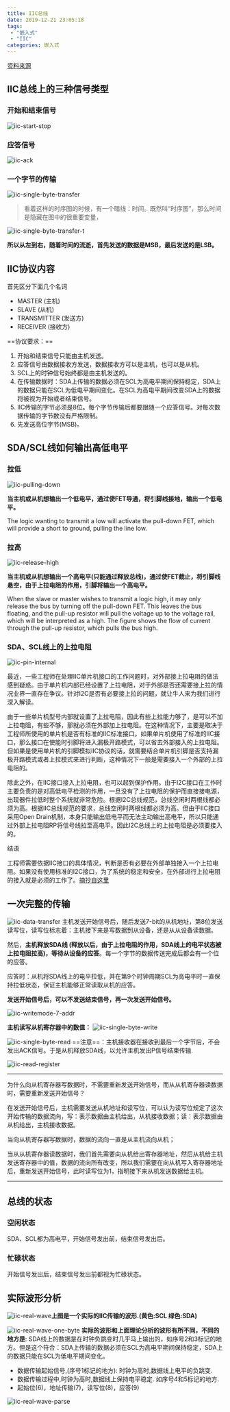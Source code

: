 ```yaml
---
title: IIC总线
date: 2019-12-21 23:05:18
tags:
 - "嵌入式"
 - "IIC"
categories: 嵌入式
---
```



[资料来源](http://www.ti.com/lit/an/slva704/slva704.pdf)

## IIC总线上的三种信号类型

### 开始和结束信号

![iic-start-stop](https://raw.githubusercontent.com/zhangyaaoo/ImageBed/master/iic/iic-start-stop.png)

### 应答信号

![iic-ack](https://raw.githubusercontent.com/zhangyaaoo/ImageBed/master/iic/iic-ack.png)



### 一个字节的传输

![iic-single-byte-transfer](https://raw.githubusercontent.com/zhangyaaoo/ImageBed/master/iic/iic-single-byte-transfer.jpg)





> 看着这样的时序图的时候，有一个暗线：时间。既然叫“时序图”，那么时间是隐藏在图中的很重要变量，



![iic-single-byte-transfer-t](https://raw.githubusercontent.com/zhangyaaoo/ImageBed/master/iic/iic-single-byte-transfer-t.png)



**所以从左到右，随着时间的流逝，首先发送的数据是MSB，最后发送的是LSB。**





## IIC协议内容

首先区分下面几个名词

- MASTER (主机)
- SLAVE (从机)
- TRANSMITTER (发送方)
- RECEIVER (接收方)

==协议要求：==

1. 开始和结束信号只能由主机发送。
2. 应答信号由数据接收方发送，数据接收方可以是主机，也可以是从机。
3. SCL上的时钟信号始终都是由主机发送的。
4. 在传输数据时：SDA上传输的数据必须在SCL为高电平期间保持稳定，SDA上的数据只能在SCL为低电平期间变化。在SCL为高电平期间改变SDA上的数据将被视为开始或者结束信号。
5. IIC传输的字节必须是8位。每个字节传输后都要跟随一个应答信号。对每次数据传输的字节数没有严格限制。
6. 先发送高位字节(MSB)。



## SDA/SCL线如何输出高低电平

### 拉低

![iic-pulling-down](https://raw.githubusercontent.com/zhangyaaoo/ImageBed/master/iic/iic-pulling-down.jpg)



**当主机或从机想输出一个低电平，通过使FET导通，将引脚线接地，输出一个低电平。**

The logic wanting to transmit a low will activate the pull-down FET, which will provide a short to ground, pulling the line low.



### 拉高

![iic-release-high](https://raw.githubusercontent.com/zhangyaaoo/ImageBed/master/iic/iic-release-high.jpg)

**当主机或从机想输出一个高电平(只能通过释放总线)，通过使FET截止，将引脚线悬空，由于上拉电阻的作用，引脚将输出一个高电平。**

When the slave or master wishes to transmit a logic high, it may only release the bus by turning off the pull-down FET. This leaves the bus floating, and the pull-up resistor will pull the voltage up to the voltage rail, which will be interpreted as a high. The figure shows the flow of current through the pull-up resistor, which pulls the bus high.


### SDA、SCL线上的上拉电阻
![iic-pin-internal](https://raw.githubusercontent.com/zhangyaaoo/ImageBed/master/iic/iic-pin-internal.jpg)


最近，一些工程师在处理IIC单片机接口的工作问题时，对外部接上拉电阻的做法感到疑惑。由于单片机内部已经设置了上拉电阻，对于外部是否还需要接上拉的情况业界一直存在争议。针对I2C是否有必要接上拉的问题，就让牛人来为我们进行深入解读。

由于一些单片机型号内部就设置了上拉电阻，因此有些上拉能力够了，是可以不加上拉电阻，有些不够，那就必须在外部加上拉电阻。在这种情况下，主要是取决于工程师所使用的单片机是否有标准的IIC标准接口。如果单片机使用了标准的IIC接口，那么接口在使能时引脚将进入漏极开路模式，可以省去外部接入的上拉电阻。但如果是使用单片机的引脚模拟IIC协议的话，就需要结合单片机引脚是否支持漏极开路模式或者上拉模式来进行判断，这种情况下一般是需要接入一个外部的上拉电阻的。

除此之外，在IIC接口接入上拉电阻，也可以起到保护作用。由于I2C接口在工作时主要负责的是对高低电平检测的作用，一旦没有了上拉电阻的保护而直接接电源，出现器件拉低时整个系统就非常危险。根据I2C总线规范，总线空闲时两根线都必须为高。根据IIC总线规范的要求，总线空闲时两根线都必须为高。但由于IIC接口采用Open Drain机制，本身只能输出低电平而无法主动输出高电平，所以只能通过外部上拉电阻RP将信号线拉至高电平。因此I2C总线上的上拉电阻是必须要接入的。

结语

工程师需要依据IIC接口的具体情况，判断是否有必要在外部单独接入一个上拉电阻。如果没有使用标准的I2C接口，为了系统的稳定和安全，在外部进行上拉电阻的接入就是必须的工作了。[摘抄自这里](https://www.dianyuan.com/article/30297.html)

## 一次完整的传输
![iic-data-transfer](https://raw.githubusercontent.com/zhangyaaoo/ImageBed/master/iic/iic-data-transfer.jpg)
主机发送开始信号后，随后发送7-bit的从机地址，第8位发送读写位，读写位标志着：主机接下来是写数据到从设备，还是从从设备读数据。

然后，**主机释放SDA线 (释放以后，由于上拉电阻的作用，SDA线上的电平状态被上拉电阻拉高)，等待从设备的应答**。每一个字节的数据传送完成后都会有一个位的应答。

应答时：从机将SDA线上的电平拉低，并在第9个时钟周期SCL为高电平时一直保持拉低状态，保证主机能够正常读取从机的应答。

**发送开始信号后，可以不发送结束信号，再一次发送开始信号。**

![iic-writemode-7-addr](https://raw.githubusercontent.com/zhangyaaoo/ImageBed/master/iic/iic-writemode-7-addr.jpg)

**主机读写从机寄存器中的数值：**
![iic-single-byte-write](https://raw.githubusercontent.com/zhangyaaoo/ImageBed/master/iic/iic-single-byte-write.jpg)


![iic-single-byte-read](https://raw.githubusercontent.com/zhangyaaoo/ImageBed/master/iic/iic-single-byte-read.jpg)
==注意==：主机接收器在接收到最后一个字节后，不会发出ACK信号。于是从机释放SDA线，以允许主机发出P信号结束传输. 

![iic-read-register](https://raw.githubusercontent.com/zhangyaaoo/ImageBed/master/iic/iic-read-register.jpg)

---

为什么向从机寄存器写数据时，不需要重新发送开始信号，而从从机寄存器读数据时，需要重新发送开始信号？

在发送开始信号后，主机需要发送从机地址和读写位，可以认为读写位规定了这次开始传输的数据流向，写：表示数据由主机给出，从机接收数据；读：表示数据由从机给出，主机接收数据。

当向从机寄存器写数据时，数据的流向一直是从主机流向从机；

当从从机寄存器读数据时，我们首先需要向从机给出寄存器地址，然后从机给主机发送寄存器中的值，数据的流向所有改变，所以我们需要在向从机写入寄存器地址后，重新发送开始信号，此时读写位为1，指明接下来从机发送数据给主机。

----

## 总线的状态

### 空闲状态

SDA、SCL都为高电平，开始信号发出前，结束信号发出后。

### 忙碌状态

开始信号发出后，结束信号发出前都视为忙碌状态。

## 实际波形分析
![iic-real-wave](https://raw.githubusercontent.com/zhangyaaoo/ImageBed/master/iic/iic-real-wave.jpg)**上图是一个实际的IIC传输的波形.(黄色:SCL 绿色:SDA)**

![iic-real-wave-one-byte](https://raw.githubusercontent.com/zhangyaaoo/ImageBed/master/iic/iic-real-wave-one-byte.jpg)
**实际的波形和上面理论分析的波形有所不同，不同的地方是**: SDA线上的数据是在时钟负跳变时几乎马上输出的，如序号2和3标记的地方。但是这个符合：SDA上传输的数据必须在SCL为高电平期间保持稳定，SDA上的数据只能在SCL为低电平期间变化。

 - 数据传输起始信号,(序号1标记的地方): 时钟为高时,数据线上电平的负跳变.
 - 数据传输过程中,时钟为高时,数据线上保持电平稳定. 如序号4和5标记的地方.
 - 起始位(6)，地址传输(7)，读写位(8)，应答(9)


![iic-real-wave-parse](https://raw.githubusercontent.com/zhangyaaoo/ImageBed/master/iic/iic-real-wave-parse.jpg)
